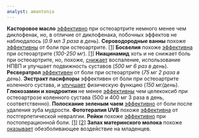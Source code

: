 ```yaml
---
analyst: amantonio
---
```


**Касторовое масло** [эффективно](https://www.ncbi.nlm.nih.gov/pubmed/19288533) при остеоартрите немного менее чем диклофенак, но, в отличие от диклофенака, побочных эффектов не наблюдалось (*0.9 мл 3 раза в день*).
**Сероводородные ванны** похоже [эффективны](https://www.ncbi.nlm.nih.gov/pubmed/27324883) от боли при остеоартрите. [[1]](https://www.ncbi.nlm.nih.gov/pubmed/20707053)
**Босвелия** похоже [эффективна](https://www.ncbi.nlm.nih.gov/pubmed/24848732) при остеоартрите (*100-250 мг*). [[1]](https://www.ncbi.nlm.nih.gov/pubmed/25298573)
**Ниацинамид** хоть и не снижает боль при остеоартрите, но, похоже, [снижает](https://www.ncbi.nlm.nih.gov/pubmed/8841834) воспаление, использование НПВП и улучшает подвижность суставов (*500 мг 6 раз в день*).
**Ресвератрол** [эффективен](https://www.ncbi.nlm.nih.gov/pubmed/28350759) от боли при остеоартрите (*75 мг 2 раза в день*).
**Экстракт пасифлоры** эффективен от боли при остеоартрите коленного сустава, и [улучшает](https://www.ncbi.nlm.nih.gov/pubmed/20934601) физическую функцию (*150 мг/день*).
**Глюкозамин и хондроитин** не менее [эффективны](https://www.ncbi.nlm.nih.gov/pubmed/27304775) чем целекоксиб при остеоартрозе коленного сустава (500 и 400 мг 3 раза в день, соответственно).
**Полоскание зеленым чаем** [эффективно](https://www.ncbi.nlm.nih.gov/pubmed/23866761) от боли после удаления зуба мудрости.
**Фототерапия UVB** похоже [эффективна](https://www.ncbi.nlm.nih.gov/pubmed/16948824) от постгерпетической невралгии.
**Рейки** похоже [эффективно](https://www.ncbi.nlm.nih.gov/pubmed/26760383) при постоперационной боли. [[1]](https://www.ncbi.nlm.nih.gov/pubmed/24582620) [[2]](https://www.ncbi.nlm.nih.gov/pubmed/20635803)
**Запах материнского молока** похоже [оказывает](https://www.ncbi.nlm.nih.gov/pubmed/19010360) обезболивающее воздействие на младенцев.
